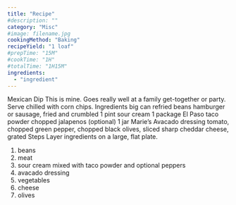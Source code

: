 ```yaml
---
title: "Recipe"
#description: ""
category: "Misc"
#image: filename.jpg
cookingMethod: "Baking"
recipeYield: "1 loaf"
#prepTime: "15M"
#cookTime: "1H"
#totalTime: "1H15M"
ingredients:
  - "ingredient"
---
```


Mexican Dip
This is mine. Goes really well at a family get-together or party. Serve chilled with corn chips.
Ingredients
big can refried beans
hamburger or sausage, fried and crumbled
1 pint sour cream
1 package El Paso taco powder
chopped jalapenos (optional)
1 jar Marie’s Avacado dressing
tomato, chopped
green pepper, chopped
black olives, sliced
sharp cheddar cheese, grated
Steps
Layer ingredients on a large, flat plate.
1. beans
2. meat
3. sour cream mixed with taco powder and optional peppers
4. avacado dressing
5. vegetables
6. cheese
7. olives
